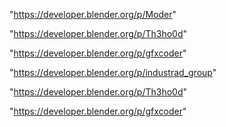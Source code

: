 "https://developer.blender.org/p/Moder"

"https://developer.blender.org/p/Th3ho0d"

"https://developer.blender.org/p/gfxcoder"

"https://developer.blender.org/p/industrad_group"

 
"https://developer.blender.org/p/Th3ho0d"


"https://developer.blender.org/p/gfxcoder"


 
